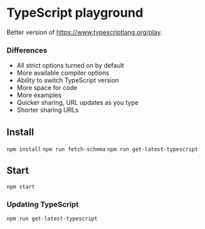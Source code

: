 # TypeScript playground

Better version of https://www.typescriptlang.org/play.

### Differences

* All strict options turned on by default
* More available compiler options
* Ability to switch TypeScript version
* More space for code
* More examples
* Quicker sharing, URL updates as you type
* Shorter sharing URLs

## Install

`npm install`
`npm run fetch-schema`
`npm run get-latest-typescript`

## Start

`npm start`

### Updating TypeScript

`npm run get-latest-typescript`
